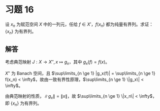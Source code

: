 # 习题 16

设 $x_n$ 为赋范空间 $X$ 中的一列元，任给 $f \in X'$，$f(x_n)$ 都为纯量有界列。求证：$\{x_n\}$ 为有界列。

## 解答

考虑典范映射 $J: X \to X'', x \mapsto g_x$，其中 $g_x(f) = f(x)$。

$X''$ 为 Banach 空间，且 $\sup\limits_{n \ge 1} |g_x(f)| = \sup\limits_{n \ge 1} f(x_n) < \infty$，故由一致有界性原理，$\sup\limits_{n \ge 1} \|g_x\| < \infty$。

由典范映射的性质，$\|g_x\| = \|x\|$，故 $\sup\limits_{n \ge 1} \|x_n\| < \infty$，即 $\{x_n\}$ 为有界列。
